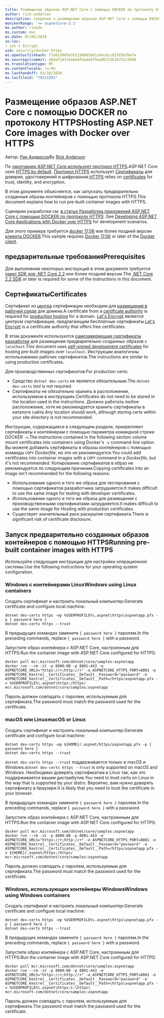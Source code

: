 ```yaml
---
title: Размещение образов ASP.NET Core с помощью DOCKER по протоколу HTTPS
author: rick-anderson
description: Сведения о размещении образов ASP.NET Core с помощью DOCKER по протоколу HTTPS
monikerRange: '>= aspnetcore-2.1'
ms.author: riande
ms.custom: mvc
ms.date: 07/05/2019
no-loc:
- Let's Encrypt
uid: security/docker-https
ms.openlocfilehash: f2a615093e7b1190962bd1c6ecbcc63f65bfbe7e
ms.sourcegitcommit: d64ef143c64ee4fdade8f9ea0b753b16752c5998
ms.translationtype: MT
ms.contentlocale: ru-RU
ms.lasthandoff: 03/18/2020
ms.locfileid: "79511591"
---
```

# <a name="hosting-aspnet-core-images-with-docker-over-https"></a><span data-ttu-id="b8317-103">Размещение образов ASP.NET Core с помощью DOCKER по протоколу HTTPS</span><span class="sxs-lookup"><span data-stu-id="b8317-103">Hosting ASP.NET Core images with Docker over HTTPS</span></span>

<span data-ttu-id="b8317-104">Автор: [Рик Андерсон](https://twitter.com/RickAndMSFT)</span><span class="sxs-lookup"><span data-stu-id="b8317-104">By [Rick Anderson](https://twitter.com/RickAndMSFT)</span></span>

<span data-ttu-id="b8317-105">По [умолчанию ASP.NET Core использует протокол HTTPS](/aspnet/core/security/enforcing-ssl).</span><span class="sxs-lookup"><span data-stu-id="b8317-105">ASP.NET Core uses [HTTPS by default](/aspnet/core/security/enforcing-ssl).</span></span> <span data-ttu-id="b8317-106">[Протокол HTTPS](https://en.wikipedia.org/wiki/HTTPS) использует [Сертификаты](https://en.wikipedia.org/wiki/Public_key_certificate) для доверия, удостоверений и шифрования.</span><span class="sxs-lookup"><span data-stu-id="b8317-106">[HTTPS](https://en.wikipedia.org/wiki/HTTPS) relies on [certificates](https://en.wikipedia.org/wiki/Public_key_certificate) for trust, identity, and encryption.</span></span>

<span data-ttu-id="b8317-107">В этом документе объясняется, как запускать предварительно созданные образы контейнеров с помощью протокола HTTPS.</span><span class="sxs-lookup"><span data-stu-id="b8317-107">This document explains how to run pre-built container images with HTTPS.</span></span>

<span data-ttu-id="b8317-108">Сценарии разработки см. [в статье Разработка приложений ASP.NET Core с помощью DOCKER по протоколу HTTPS](https://github.com/dotnet/dotnet-docker/blob/master/samples/run-aspnetcore-https-development.md) .</span><span class="sxs-lookup"><span data-stu-id="b8317-108">See [Developing ASP.NET Core Applications with Docker over HTTPS](https://github.com/dotnet/dotnet-docker/blob/master/samples/run-aspnetcore-https-development.md) for development scenarios.</span></span>

<span data-ttu-id="b8317-109">Для этого примера требуется [docker 17,06](https://docs.docker.com/release-notes/docker-ce) или более поздней версии [клиента DOCKER](https://www.docker.com/products/docker).</span><span class="sxs-lookup"><span data-stu-id="b8317-109">This sample requires [Docker 17.06](https://docs.docker.com/release-notes/docker-ce) or later of the [Docker client](https://www.docker.com/products/docker).</span></span>

## <a name="prerequisites"></a><span data-ttu-id="b8317-110">предварительные требования</span><span class="sxs-lookup"><span data-stu-id="b8317-110">Prerequisites</span></span>

<span data-ttu-id="b8317-111">Для выполнения некоторых инструкций в этом документе требуется [пакет SDK для .NET Core 2,2](https://dotnet.microsoft.com/download) или более поздней версии.</span><span class="sxs-lookup"><span data-stu-id="b8317-111">The [.NET Core 2.2 SDK](https://dotnet.microsoft.com/download) or later is required for some of the instructions in this document.</span></span>

## <a name="certificates"></a><span data-ttu-id="b8317-112">Сертификаты</span><span class="sxs-lookup"><span data-stu-id="b8317-112">Certificates</span></span>

<span data-ttu-id="b8317-113">Сертификат из [центра](https://wikipedia.org/wiki/Certificate_authority) сертификации необходим для [размещения в рабочей среде](https://blogs.msdn.microsoft.com/webdev/2017/11/29/configuring-https-in-asp-net-core-across-different-platforms/) для домена.</span><span class="sxs-lookup"><span data-stu-id="b8317-113">A certificate from a [certificate authority](https://wikipedia.org/wiki/Certificate_authority) is required for [production hosting](https://blogs.msdn.microsoft.com/webdev/2017/11/29/configuring-https-in-asp-net-core-across-different-platforms/) for a domain.</span></span> <span data-ttu-id="b8317-114">[Let's Encrypt](https://letsencrypt.org/) является центром сертификации, предлагающим бесплатные сертификаты.</span><span class="sxs-lookup"><span data-stu-id="b8317-114">[Let's Encrypt](https://letsencrypt.org/) is a certificate authority that offers free certificates.</span></span>

<span data-ttu-id="b8317-115">В этом документе используются [самозаверяющие сертификаты разработки](https://en.wikipedia.org/wiki/Self-signed_certificate) для размещения предварительно созданных образов с `localhost`.</span><span class="sxs-lookup"><span data-stu-id="b8317-115">This document uses [self-signed development certificates](https://en.wikipedia.org/wiki/Self-signed_certificate) for hosting pre-built images over `localhost`.</span></span> <span data-ttu-id="b8317-116">Инструкции аналогичны использованию рабочих сертификатов.</span><span class="sxs-lookup"><span data-stu-id="b8317-116">The instructions are similar to using production certificates.</span></span>

<span data-ttu-id="b8317-117">Для производственных сертификатов:</span><span class="sxs-lookup"><span data-stu-id="b8317-117">For production certs:</span></span>

* <span data-ttu-id="b8317-118">Средство `dotnet dev-certs` не является обязательным.</span><span class="sxs-lookup"><span data-stu-id="b8317-118">The `dotnet dev-certs` tool is not required.</span></span>
* <span data-ttu-id="b8317-119">Сертификаты не обязательно хранить в расположении, используемом в инструкциях.</span><span class="sxs-lookup"><span data-stu-id="b8317-119">Certificates do not need to be stored in the location used in the instructions.</span></span> <span data-ttu-id="b8317-120">Должно работать любое расположение, хотя не рекомендуется хранить сертификаты в каталоге сайта.</span><span class="sxs-lookup"><span data-stu-id="b8317-120">Any location should work, although storing certs within your site directory is not recommended.</span></span>

<span data-ttu-id="b8317-121">Инструкции, содержащиеся в следующем разделе, прикрепляют сертификаты к контейнерам с помощью параметра командной строки DOCKER `-v`.</span><span class="sxs-lookup"><span data-stu-id="b8317-121">The instructions contained in the following section volume mount certificates into containers using Docker's `-v` command-line option.</span></span> <span data-ttu-id="b8317-122">Вы можете добавить сертификаты в образы контейнеров с помощью команды `COPY` *Dockerfile*, но это не рекомендуется.</span><span class="sxs-lookup"><span data-stu-id="b8317-122">You could add certificates into container images with a `COPY` command in a *Dockerfile*, but it's not recommended.</span></span> <span data-ttu-id="b8317-123">Копирование сертификатов в образ не рекомендуется по следующим причинам:</span><span class="sxs-lookup"><span data-stu-id="b8317-123">Copying certificates into an image isn't recommended for the following reasons:</span></span>

* <span data-ttu-id="b8317-124">Использование одного и того же образа для тестирования с помощью сертификатов разработчика затрудняется.</span><span class="sxs-lookup"><span data-stu-id="b8317-124">It makes difficult to use the same image for testing with developer certificates.</span></span>
* <span data-ttu-id="b8317-125">Использование одного и того же образа для размещения с производственными сертификатами затрудняется.</span><span class="sxs-lookup"><span data-stu-id="b8317-125">It makes difficult to use the same image for Hosting with production certificates.</span></span>
* <span data-ttu-id="b8317-126">Существует значительный риск раскрытия сертификата.</span><span class="sxs-lookup"><span data-stu-id="b8317-126">There is significant risk of certificate disclosure.</span></span>

## <a name="running-pre-built-container-images-with-https"></a><span data-ttu-id="b8317-127">Запуск предварительно созданных образов контейнеров с помощью HTTPS</span><span class="sxs-lookup"><span data-stu-id="b8317-127">Running pre-built container images with HTTPS</span></span>

<span data-ttu-id="b8317-128">Используйте следующие инструкции для настройки операционной системы.</span><span class="sxs-lookup"><span data-stu-id="b8317-128">Use the following instructions for your operating system configuration.</span></span>

### <a name="windows-using-linux-containers"></a><span data-ttu-id="b8317-129">Windows с контейнерами Linux</span><span class="sxs-lookup"><span data-stu-id="b8317-129">Windows using Linux containers</span></span>

<span data-ttu-id="b8317-130">Создать сертификат и настроить локальный компьютер:</span><span class="sxs-lookup"><span data-stu-id="b8317-130">Generate certificate and configure local machine:</span></span>

```dotnetcli
dotnet dev-certs https -ep %USERPROFILE%\.aspnet\https\aspnetapp.pfx -p { password here }
dotnet dev-certs https --trust
```

<span data-ttu-id="b8317-131">В предыдущих командах замените `{ password here }` паролем.</span><span class="sxs-lookup"><span data-stu-id="b8317-131">In the preceding commands, replace `{ password here }` with a password.</span></span>

<span data-ttu-id="b8317-132">Запустите образ контейнера с ASP.NET Core, настроенным для HTTPS:</span><span class="sxs-lookup"><span data-stu-id="b8317-132">Run the container image with ASP.NET Core configured for HTTPS:</span></span>

```console
docker pull mcr.microsoft.com/dotnet/core/samples:aspnetapp
docker run --rm -it -p 8000:80 -p 8001:443 -e ASPNETCORE_URLS="https://+;http://+" -e ASPNETCORE_HTTPS_PORT=8001 -e ASPNETCORE_Kestrel__Certificates__Default__Password="password" -e ASPNETCORE_Kestrel__Certificates__Default__Path=/https/aspnetapp.pfx -v %USERPROFILE%\.aspnet\https:/https/ mcr.microsoft.com/dotnet/core/samples:aspnetapp
```

<span data-ttu-id="b8317-133">Пароль должен совпадать с паролем, используемым для сертификата.</span><span class="sxs-lookup"><span data-stu-id="b8317-133">The password must match the password used for the certificate.</span></span>

### <a name="macos-or-linux"></a><span data-ttu-id="b8317-134">macOS или Linux</span><span class="sxs-lookup"><span data-stu-id="b8317-134">macOS or Linux</span></span>

<span data-ttu-id="b8317-135">Создать сертификат и настроить локальный компьютер:</span><span class="sxs-lookup"><span data-stu-id="b8317-135">Generate certificate and configure local machine:</span></span>

```dotnetcli
dotnet dev-certs https -ep ${HOME}/.aspnet/https/aspnetapp.pfx -p { password here }
dotnet dev-certs https --trust
```

<span data-ttu-id="b8317-136">`dotnet dev-certs https --trust` поддерживается только в macOS и Windows.</span><span class="sxs-lookup"><span data-stu-id="b8317-136">`dotnet dev-certs https --trust` is only supported on macOS and Windows.</span></span> <span data-ttu-id="b8317-137">Необходимо доверять сертификатам в Linux так, как это поддерживается вашим дистрибутив.</span><span class="sxs-lookup"><span data-stu-id="b8317-137">You need to trust certs on Linux in the way that is supported by your distro.</span></span> <span data-ttu-id="b8317-138">Вероятно, вам нужно доверять сертификату в браузере.</span><span class="sxs-lookup"><span data-stu-id="b8317-138">It is likely that you need to trust the certificate in your browser.</span></span>

<span data-ttu-id="b8317-139">В предыдущих командах замените `{ password here }` паролем.</span><span class="sxs-lookup"><span data-stu-id="b8317-139">In the preceding commands, replace `{ password here }` with a password.</span></span>

<span data-ttu-id="b8317-140">Запустите образ контейнера с ASP.NET Core, настроенным для HTTPS:</span><span class="sxs-lookup"><span data-stu-id="b8317-140">Run the container image with ASP.NET Core configured for HTTPS:</span></span>

```console
docker pull mcr.microsoft.com/dotnet/core/samples:aspnetapp
docker run --rm -it -p 8000:80 -p 8001:443 -e ASPNETCORE_URLS="https://+;http://+" -e ASPNETCORE_HTTPS_PORT=8001 -e ASPNETCORE_Kestrel__Certificates__Default__Password="password" -e ASPNETCORE_Kestrel__Certificates__Default__Path=/https/aspnetapp.pfx -v ${HOME}/.aspnet/https:/https/ mcr.microsoft.com/dotnet/core/samples:aspnetapp
```

<span data-ttu-id="b8317-141">Пароль должен совпадать с паролем, используемым для сертификата.</span><span class="sxs-lookup"><span data-stu-id="b8317-141">The password must match the password used for the certificate.</span></span>

### <a name="windows-using-windows-containers"></a><span data-ttu-id="b8317-142">Windows, использующих контейнеры Windows</span><span class="sxs-lookup"><span data-stu-id="b8317-142">Windows using Windows containers</span></span>

<span data-ttu-id="b8317-143">Создать сертификат и настроить локальный компьютер:</span><span class="sxs-lookup"><span data-stu-id="b8317-143">Generate certificate and configure local machine:</span></span>

```dotnetcli
dotnet dev-certs https -ep %USERPROFILE%\.aspnet\https\aspnetapp.pfx -p { password here }
dotnet dev-certs https --trust
```

<span data-ttu-id="b8317-144">В предыдущих командах замените `{ password here }` паролем.</span><span class="sxs-lookup"><span data-stu-id="b8317-144">In the preceding commands, replace `{ password here }` with a password.</span></span>

<span data-ttu-id="b8317-145">Запустите образ контейнера с ASP.NET Core, настроенным для HTTPS:</span><span class="sxs-lookup"><span data-stu-id="b8317-145">Run the container image with ASP.NET Core configured for HTTPS:</span></span>

```console
docker pull mcr.microsoft.com/dotnet/core/samples:aspnetapp
docker run --rm -it -p 8000:80 -p 8001:443 -e ASPNETCORE_URLS="https://+;http://+" -e ASPNETCORE_HTTPS_PORT=8001 -e ASPNETCORE_Kestrel__Certificates__Default__Password="password" -e ASPNETCORE_Kestrel__Certificates__Default__Path=\https\aspnetapp.pfx -v %USERPROFILE%\.aspnet\https:C:\https\ mcr.microsoft.com/dotnet/core/samples:aspnetapp
```

<span data-ttu-id="b8317-146">Пароль должен совпадать с паролем, используемым для сертификата.</span><span class="sxs-lookup"><span data-stu-id="b8317-146">The password must match the password used for the certificate.</span></span>
